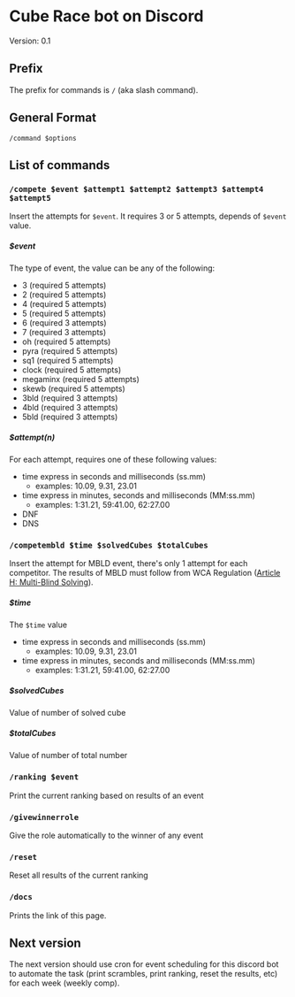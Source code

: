 # Cube Race bot on Discord

Version: 0.1

## Prefix

The prefix for commands is `/` (aka slash command).

## General Format

`/command $options`

## List of commands

### `/compete $event $attempt1 $attempt2 $attempt3 $attempt4 $attempt5`

Insert the attempts for `$event`. It requires 3 or 5 attempts, depends of `$event` value.

##### $event

The type of event, the value can be any of the following:

- 3 (required 5 attempts)
- 2 (required 5 attempts)
- 4 (required 5 attempts)
- 5 (required 5 attempts)
- 6 (required 3 attempts)
- 7 (required 3 attempts)
- oh (required 5 attempts)
- pyra (required 5 attempts)
- sq1 (required 5 attempts)
- clock (required 5 attempts)
- megaminx (required 5 attempts)
- skewb (required 5 attempts)
- 3bld (required 3 attempts)
- 4bld (required 3 attempts)
- 5bld (required 3 attempts)

##### $attempt(n)
For each attempt, requires one of these following values:

- time express in seconds and milliseconds (ss.mm)
  - examples: 10.09, 9.31, 23.01
- time express in minutes, seconds and milliseconds (MM:ss.mm)
  - examples: 1:31.21, 59:41.00, 62:27.00
- DNF
- DNS

### `/competembld $time $solvedCubes $totalCubes`

Insert the attempt for MBLD event, there's only 1 attempt for each competitor.
The results of MBLD must follow from WCA Regulation ([Article H: Multi-Blind Solving](https://www.worldcubeassociation.org/regulations/#article-H-multiple-blindfolded)).

##### $time

The `$time` value

- time express in seconds and milliseconds (ss.mm)
  - examples: 10.09, 9.31, 23.01
- time express in minutes, seconds and milliseconds (MM:ss.mm)
  - examples: 1:31.21, 59:41.00, 62:27.00

##### $solvedCubes
Value of number of solved cube

##### $totalCubes
Value of number of total number

### `/ranking $event`
Print the current ranking based on results of an event

### `/givewinnerrole`
Give the role automatically to the winner of any event

### `/reset`
Reset all results of the current ranking

### `/docs`
Prints the link of this page.

## Next version
The next version should use cron for event scheduling for this discord bot to automate the task (print scrambles, print ranking, reset the results, etc) for each week (weekly comp).